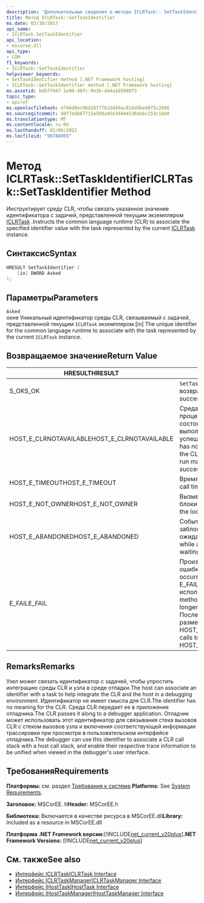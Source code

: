 ```yaml
---
description: 'Дополнительные сведения о методе ICLRTask:: SetTaskIdentifier'
title: Метод ICLRTask::SetTaskIdentifier
ms.date: 03/30/2017
api_name:
- ICLRTask.SetTaskIdentifier
api_location:
- mscoree.dll
api_type:
- COM
f1_keywords:
- ICLRTask::SetTaskIdentifier
helpviewer_keywords:
- SetTaskIdentifier method [.NET Framework hosting]
- ICLRTask::SetTaskIdentifier method [.NET Framework hosting]
ms.assetid: bdb7f047-1e90-40fc-9e3b-d44a16509073
topic_type:
- apiref
ms.openlocfilehash: e746d8ec96d16f7761dd49ac814ddbed073c2686
ms.sourcegitcommit: ddf7edb67715a5b9a45e3dd44536dabc153c1de0
ms.translationtype: MT
ms.contentlocale: ru-RU
ms.lasthandoff: 02/06/2021
ms.locfileid: "99784955"
---
```

# <a name="iclrtasksettaskidentifier-method"></a><span data-ttu-id="b736b-103">Метод ICLRTask::SetTaskIdentifier</span><span class="sxs-lookup"><span data-stu-id="b736b-103">ICLRTask::SetTaskIdentifier Method</span></span>

<span data-ttu-id="b736b-104">Инструктирует среду CLR, чтобы связать указанное значение идентификатора с задачей, представленной текущим экземпляром [ICLRTask](iclrtask-interface.md) .</span><span class="sxs-lookup"><span data-stu-id="b736b-104">Instructs the common language runtime (CLR) to associate the specified identifier value with the task represented by the current [ICLRTask](iclrtask-interface.md) instance.</span></span>  
  
## <a name="syntax"></a><span data-ttu-id="b736b-105">Синтаксис</span><span class="sxs-lookup"><span data-stu-id="b736b-105">Syntax</span></span>  
  
```cpp  
HRESULT SetTaskIdentifier (  
    [in] DWORD Asked  
);  
```  
  
## <a name="parameters"></a><span data-ttu-id="b736b-106">Параметры</span><span class="sxs-lookup"><span data-stu-id="b736b-106">Parameters</span></span>  

 `Asked`  
 <span data-ttu-id="b736b-107">окне Уникальный идентификатор среды CLR, связываемый с задачей, представленной текущим `ICLRTask` экземпляром.</span><span class="sxs-lookup"><span data-stu-id="b736b-107">[in] The unique identifier for the common language runtime to associate with the task represented by the current `ICLRTask` instance.</span></span>  
  
## <a name="return-value"></a><span data-ttu-id="b736b-108">Возвращаемое значение</span><span class="sxs-lookup"><span data-stu-id="b736b-108">Return Value</span></span>  
  
|<span data-ttu-id="b736b-109">HRESULT</span><span class="sxs-lookup"><span data-stu-id="b736b-109">HRESULT</span></span>|<span data-ttu-id="b736b-110">Описание:</span><span class="sxs-lookup"><span data-stu-id="b736b-110">Description</span></span>|  
|-------------|-----------------|  
|<span data-ttu-id="b736b-111">S_OK</span><span class="sxs-lookup"><span data-stu-id="b736b-111">S_OK</span></span>|<span data-ttu-id="b736b-112">`SetTaskIdentifier` успешно возвращено.</span><span class="sxs-lookup"><span data-stu-id="b736b-112">`SetTaskIdentifier` returned successfully.</span></span>|  
|<span data-ttu-id="b736b-113">HOST_E_CLRNOTAVAILABLE</span><span class="sxs-lookup"><span data-stu-id="b736b-113">HOST_E_CLRNOTAVAILABLE</span></span>|<span data-ttu-id="b736b-114">Среда CLR не была загружена в процесс, или среда CLR находится в состоянии, в котором она не может выполнить управляемый код или успешно обработать вызов.</span><span class="sxs-lookup"><span data-stu-id="b736b-114">The CLR has not been loaded into a process, or the CLR is in a state in which it cannot run managed code or process the call successfully.</span></span>|  
|<span data-ttu-id="b736b-115">HOST_E_TIMEOUT</span><span class="sxs-lookup"><span data-stu-id="b736b-115">HOST_E_TIMEOUT</span></span>|<span data-ttu-id="b736b-116">Время ожидания вызова истекло.</span><span class="sxs-lookup"><span data-stu-id="b736b-116">The call timed out.</span></span>|  
|<span data-ttu-id="b736b-117">HOST_E_NOT_OWNER</span><span class="sxs-lookup"><span data-stu-id="b736b-117">HOST_E_NOT_OWNER</span></span>|<span data-ttu-id="b736b-118">Вызывающий объект не владеет блокировкой.</span><span class="sxs-lookup"><span data-stu-id="b736b-118">The caller does not own the lock.</span></span>|  
|<span data-ttu-id="b736b-119">HOST_E_ABANDONED</span><span class="sxs-lookup"><span data-stu-id="b736b-119">HOST_E_ABANDONED</span></span>|<span data-ttu-id="b736b-120">Событие было отменено, пока заблокированный поток или волокно ожидают его.</span><span class="sxs-lookup"><span data-stu-id="b736b-120">An event was canceled while a blocked thread or fiber was waiting on it.</span></span>|  
|<span data-ttu-id="b736b-121">E_FAIL</span><span class="sxs-lookup"><span data-stu-id="b736b-121">E_FAIL</span></span>|<span data-ttu-id="b736b-122">Произошла неизвестная фатальная ошибка.</span><span class="sxs-lookup"><span data-stu-id="b736b-122">An unknown catastrophic failure occurred.</span></span> <span data-ttu-id="b736b-123">Когда метод возвращает E_FAIL, среда CLR больше не может использоваться в процессе.</span><span class="sxs-lookup"><span data-stu-id="b736b-123">When a method returns E_FAIL, the CLR is no longer usable within the process.</span></span> <span data-ttu-id="b736b-124">Последующие вызовы методов размещения возвращают HOST_E_CLRNOTAVAILABLE.</span><span class="sxs-lookup"><span data-stu-id="b736b-124">Subsequent calls to hosting methods return HOST_E_CLRNOTAVAILABLE.</span></span>|  
  
## <a name="remarks"></a><span data-ttu-id="b736b-125">Remarks</span><span class="sxs-lookup"><span data-stu-id="b736b-125">Remarks</span></span>  

 <span data-ttu-id="b736b-126">Узел может связать идентификатор с задачей, чтобы упростить интеграцию среды CLR и узла в среде отладки.</span><span class="sxs-lookup"><span data-stu-id="b736b-126">The host can associate an identifier with a task to help integrate the CLR and the host in a debugging environment.</span></span> <span data-ttu-id="b736b-127">Идентификатор не имеет смысла для CLR.</span><span class="sxs-lookup"><span data-stu-id="b736b-127">The identifier has no meaning for the CLR.</span></span> <span data-ttu-id="b736b-128">Среда CLR передает ее в приложение отладчика.</span><span class="sxs-lookup"><span data-stu-id="b736b-128">The CLR passes it along to a debugger application.</span></span> <span data-ttu-id="b736b-129">Отладчик может использовать этот идентификатор для связывания стека вызовов CLR с стеком вызовов узла и включения соответствующей информации трассировки при просмотре в пользовательском интерфейсе отладчика.</span><span class="sxs-lookup"><span data-stu-id="b736b-129">The debugger can use this identifier to associate a CLR call stack with a host call stack, and enable their respective trace information to be unified when viewed in the debugger's user interface.</span></span>  
  
## <a name="requirements"></a><span data-ttu-id="b736b-130">Требования</span><span class="sxs-lookup"><span data-stu-id="b736b-130">Requirements</span></span>  

 <span data-ttu-id="b736b-131">**Платформы:** см. раздел [Требования к системе](../../get-started/system-requirements.md).</span><span class="sxs-lookup"><span data-stu-id="b736b-131">**Platforms:** See [System Requirements](../../get-started/system-requirements.md).</span></span>  
  
 <span data-ttu-id="b736b-132">**Заголовок:** MSCorEE. h</span><span class="sxs-lookup"><span data-stu-id="b736b-132">**Header:** MSCorEE.h</span></span>  
  
 <span data-ttu-id="b736b-133">**Библиотека:** Включается в качестве ресурса в MSCorEE.dll</span><span class="sxs-lookup"><span data-stu-id="b736b-133">**Library:** Included as a resource in MSCorEE.dll</span></span>  
  
 <span data-ttu-id="b736b-134">**Платформа .NET Framework версии:**[!INCLUDE[net_current_v20plus](../../../../includes/net-current-v20plus-md.md)]</span><span class="sxs-lookup"><span data-stu-id="b736b-134">**.NET Framework Versions:** [!INCLUDE[net_current_v20plus](../../../../includes/net-current-v20plus-md.md)]</span></span>  
  
## <a name="see-also"></a><span data-ttu-id="b736b-135">См. также</span><span class="sxs-lookup"><span data-stu-id="b736b-135">See also</span></span>

- [<span data-ttu-id="b736b-136">Интерфейс ICLRTask</span><span class="sxs-lookup"><span data-stu-id="b736b-136">ICLRTask Interface</span></span>](iclrtask-interface.md)
- [<span data-ttu-id="b736b-137">Интерфейс ICLRTaskManager</span><span class="sxs-lookup"><span data-stu-id="b736b-137">ICLRTaskManager Interface</span></span>](iclrtaskmanager-interface.md)
- [<span data-ttu-id="b736b-138">Интерфейс IHostTask</span><span class="sxs-lookup"><span data-stu-id="b736b-138">IHostTask Interface</span></span>](ihosttask-interface.md)
- [<span data-ttu-id="b736b-139">Интерфейс IHostTaskManager</span><span class="sxs-lookup"><span data-stu-id="b736b-139">IHostTaskManager Interface</span></span>](ihosttaskmanager-interface.md)
